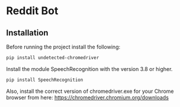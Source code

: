 # Reddit Bot

## Installation
Before running the project install the following:
```sh
pip install undetected-chromedriver
```
Install the module SpeechRecognition with the version 3.8 or higher. 
```sh
pip install SpeechRecognition
```
Also, install the correct version of chromedriver.exe for your Chrome browser from here: https://chromedriver.chromium.org/downloads